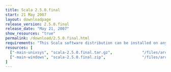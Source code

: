 ```yaml
---
title: Scala 2.5.0.final
start: 21 May 2007
layout: downloadpage
release_version: 2.5.0.final
release_date: "May 21, 2007"
show_resources: "true"
permalink: /download/2.5.0.final.html
requirements: "This Scala software distribution can be installed on any Unix-like or Windows system. It requires the Java runtime version 1.6 or later, which can be downloaded <a href='http://www.java.com/'>here</a>."
resources: [
  ["-main-unixsys", "scala-2.5.0.final.tar.gz",             "/files/archive/scala-2.5.0.final.tar.gz",                "Max OS X, Unix, Cygwin",  "12 MB"],
  ["-main-windows", "scala-2.5.0.final.zip",                "/files/archive/scala-2.5.0.final.zip",                   "Windows",                 "13 MB"]
]
---
```




